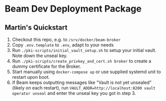 # Beam Dev Deployment Package

## Martin's Quickstart

1. Checkout this repo, e.g. to `/srv/docker/beam-broker`
2. Copy `.env.template` to `.env`, adapt to your needs
3. Run `./pki-scripts/initial_vault_setup.sh` to setup your initial vault. Note down the unseal key.
4. Run `./pki-scripts/create_privkey_and_cert.sh broker` to create a dummy certificate for the Broker.
5. Start manually using `docker-compose up` or use supplied systemd unit to restart upon boot.
6. If Beam keeps outputting messages like "Vault is not yet unsealed" (likely on each restart), run `VAULT_ADDR=http://localhost:8200 vault operator unseal` and enter the unseal key you got in step 3.
